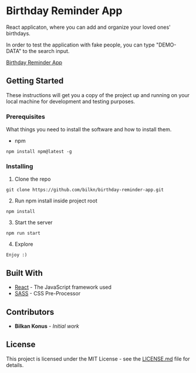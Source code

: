 # Birthday Reminder App 

React applicaton, where you can add and organize your loved ones' birthdays.

In order to test the application with fake people, you can type "DEMO-DATA" to the search input.

[Birthday Reminder App](https://bilkn.github.io/birthday-reminder-app/)

## Getting Started

These instructions will get you a copy of the project up and running on your local machine for development and testing purposes.

### Prerequisites

What things you need to install the software and how to install them.

- npm

``` 
npm install npm@latest -g
```

### Installing

1. Clone the repo

``` 
git clone https://github.com/bilkn/birthday-reminder-app.git
```

2. Run npm install inside project root

``` 
npm install
```

3. Start the server

``` 
npm run start
```

4. Explore

``` 
Enjoy :)
```

## Built With

* [React](https://reactjs.org/) - The JavaScript framework used
* [SASS](https://sass-lang.com/) - CSS Pre-Processor

## Contributors

* **Bilkan Konus** - *Initial work*

## License 

This project is licensed under the MIT License - see the [LICENSE.md](LICENSE.md) file for details.

